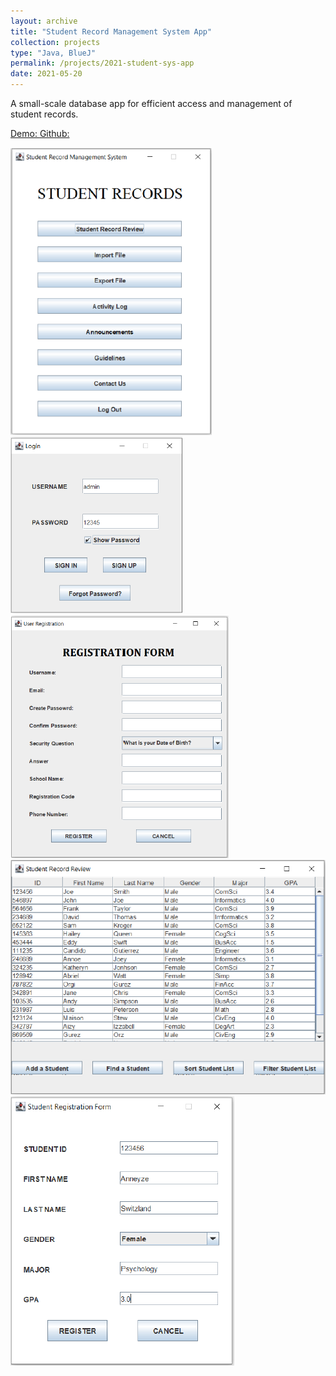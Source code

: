 ```yaml
---
layout: archive
title: "Student Record Management System App"
collection: projects
type: "Java, BlueJ"
permalink: /projects/2021-student-sys-app
date: 2021-05-20
---
```

A small-scale database app for efficient access and management of student records.



<!-- citation and icon code -->
<p> 
<a href="https://youtu.be/yiijX7eUbU4">Demo:  <i class="fas fa-fw fa-link zoom" aria-hidden="true"></i></a>   
<a href="https://github.com/ahvuong/Student_Record_Management_System_App">Github: <i class="fab fa-fw fa-github zoom" aria-hidden="true"></i></a>   
</p>

![student0](../images/student0.png)  
![student1](../images/student1.png)  
![student2](../images/student2.png)  
![student3](../images/student3.png)  
![student4](../images/student4.png)  